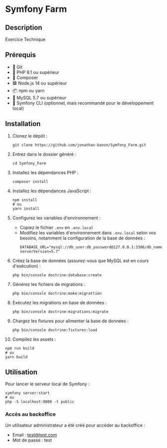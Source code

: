 # Symfony Farm

## Description

Exercice Technique

## Prérequis

- 🐙 Git
- 🐘 PHP 8.1 ou supérieur
- 🎼 Composer
- 🟩 Node.js 14 ou supérieur
- 📦 npm ou yarn
- 🐬 MySQL 5.7 ou supérieur
- 🎵 Symfony CLI (optionnel, mais recommandé pour le développement local)

## Installation

1. Clonez le dépôt :
   ```
   git clone https://github.com/jonathan-banon/Symfony_Farm.git
   ```
2. Entrez dans le dossier généré :
   ```
   cd Symfony_Farm
   ```
   
3. Installez les dépendances PHP :
   ```
   composer install
   ```

4. Installez les dépendances JavaScript :
   ```
   npm install
   # ou
   yarn install
   ```

5. Configurez les variables d'environnement :
   - Copiez le fichier `.env` en `.env.local`
   - Modifiez les variables d'environnement dans `.env.local` selon vos besoins, notamment la configuration de la base de données :
     ```
     DATABASE_URL="mysql://db_user:db_password@127.0.0.1:3306/db_name?serverVersion=5.7"
     ```

6. Créez la base de données (assurez-vous que MySQL est en cours d'exécution) :
   ```
   php bin/console doctrine:database:create
   ```

7. Générez les fichiers de migrations :
   ```
   php bin/console doctrine:make:migrattion
   ```

8. Exécutez les migrations en base de données :
   ```
   php bin/console doctrine:migrations:migrate
   ```

9. Chargez les fixtures pour alimenter la base de données :
   ```
   php bin/console doctrine:fixtures:load
   ```

10. Compilez les assets :
   ```
   npm run build
   # ou
   yarn build
   ```

## Utilisation

Pour lancer le serveur local de Symfony :

```
symfony server:start
# ou
php -S localhost:8000 -t public
```

### Accès au backoffice

Un utilisateur administrateur a été créé pour accéder au backoffice :

- Email : test@test.com
- Mot de passe : test
